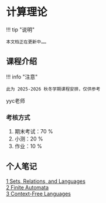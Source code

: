 # 计算理论

!!! tip "说明"

    本文档正在更新中……

## 课程介绍

!!! info "注意"

    此为 2025-2026 秋冬学期课程安排，仅供参考

yyc老师

### 考核方式

1. 期末考试：70 %
2. 小测：20 %
3. 作业：10 %

## 个人笔记

[1 Sets, Relations, and Languages](./ch1.md)<br/>
[2 Finite Automata](./ch2.md)<br/>
[3 Context-Free Languages](./ch3.md)